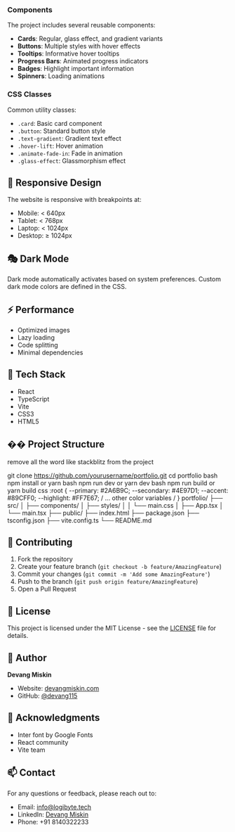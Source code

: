 ### Components

The project includes several reusable components:

- **Cards**: Regular, glass effect, and gradient variants
- **Buttons**: Multiple styles with hover effects
- **Tooltips**: Informative hover tooltips
- **Progress Bars**: Animated progress indicators
- **Badges**: Highlight important information
- **Spinners**: Loading animations

### CSS Classes

Common utility classes:

- `.card`: Basic card component
- `.button`: Standard button style
- `.text-gradient`: Gradient text effect
- `.hover-lift`: Hover animation
- `.animate-fade-in`: Fade in animation
- `.glass-effect`: Glassmorphism effect

## 📱 Responsive Design

The website is responsive with breakpoints at:

- Mobile: < 640px
- Tablet: < 768px
- Laptop: < 1024px
- Desktop: ≥ 1024px

## 🎭 Dark Mode

Dark mode automatically activates based on system preferences. Custom dark mode colors are defined in the CSS.

## ⚡ Performance

- Optimized images
- Lazy loading
- Code splitting
- Minimal dependencies

## 🔧 Tech Stack

- React
- TypeScript
- Vite
- CSS3
- HTML5

## �� Project Structure
remove all the word like stackblitz from the project


git clone https://github.com/yourusername/portfolio.git
cd portfolio
bash
npm install
or
yarn
bash
npm run dev
or
yarn dev
bash
npm run build
or
yarn build
css
:root {
--primary: #2A6B9C;
--secondary: #4E97D1;
--accent: #89CFF0;
--highlight: #FF7E67;
/ ... other color variables /
}
portfolio/
├── src/
│ ├── components/
│ ├── styles/
│ │ └── main.css
│ ├── App.tsx
│ └── main.tsx
├── public/
├── index.html
├── package.json
├── tsconfig.json
├── vite.config.ts
└── README.md
## 🤝 Contributing

1. Fork the repository
2. Create your feature branch (`git checkout -b feature/AmazingFeature`)
3. Commit your changes (`git commit -m 'Add some AmazingFeature'`)
4. Push to the branch (`git push origin feature/AmazingFeature`)
5. Open a Pull Request

## 📝 License

This project is licensed under the MIT License - see the [LICENSE](LICENSE) file for details.

## 👤 Author

**Devang Miskin**
- Website: [devangmiskin.com](https://devangmiskin.com)
- GitHub: [@devang115](https://github.com/devang115)

## 🙏 Acknowledgments

- Inter font by Google Fonts
- React community
- Vite team

## 📫 Contact

For any questions or feedback, please reach out to:
- Email: info@logibyte.tech
- LinkedIn: [Devang Miskin](https://linkedin.com/in/devangmiskin)
- Phone: +91 8140322233